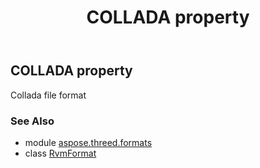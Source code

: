 ﻿---
title: COLLADA property
second_title: Aspose.3D for Python via .NET API References
description: 
type: docs
weight: 110
url: /python-net/aspose.threed.formats/rvmformat/collada/
is_root: false
---

## COLLADA property


Collada file format

### See Also
* module [aspose.threed.formats](../../)
* class [RvmFormat](/3d/python-net/aspose.threed.formats/rvmformat)

